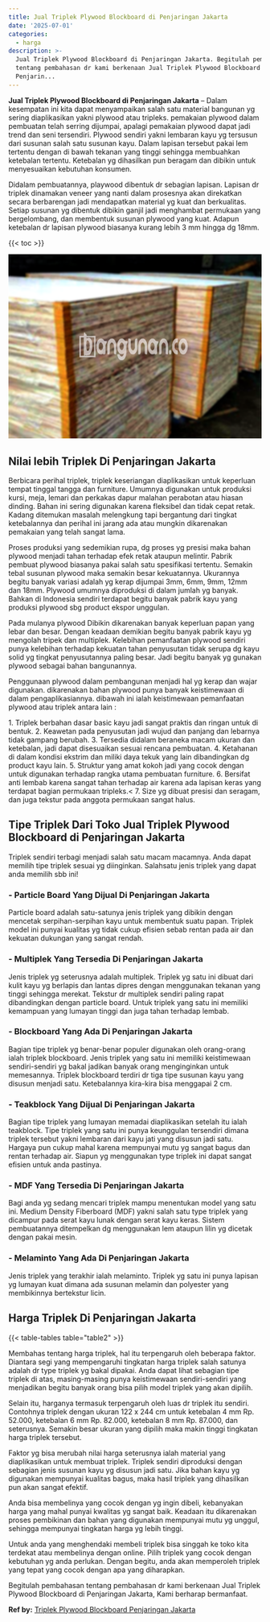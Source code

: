 ```yaml
---
title: Jual Triplek Plywood Blockboard di Penjaringan Jakarta
date: '2025-07-01'
categories:
  - harga
description: >-
  Jual Triplek Plywood Blockboard di Penjaringan Jakarta. Begitulah pembahasan
  tentang pembahasan dr kami berkenaan Jual Triplek Plywood Blockboard di
  Penjarin...
---
```


**Jual Triplek Plywood Blockboard di Penjaringan Jakarta** – Dalam kesempatan ini kita dapat menyampaikan salah satu material bangunan yg sering diaplikasikan yakni plywood atau tripleks. pemakaian plywood dalam pembuatan telah serring dijumpai, apalagi pemakaian plywood dapat jadi trend dan seni tersendiri. Plywood sendiri yakni lembaran kayu yg tersusun dari susunan salah satu susunan kayu. Dalam lapisan tersebut pakai lem tertentu dengan di bawah tekanan yang tinggi sehingga membuahkan ketebalan tertentu. Ketebalan yg dihasilkan pun beragam dan dibikin untuk menyesuaikan kebutuhan konsumen.

Didalam pembuatannya, playwood dibentuk dr sebagian lapisan. Lapisan dr triplek dinamakan veneer yang nanti dalam prosesnya akan direkatkan secara berbarengan jadi mendapatkan material yg kuat dan berkualitas. Setiap susunan yg dibentuk dibikin ganjil jadi menghambat permukaan yang bergelombang, dan membentuk susunan plywood yang kuat. Adapun ketebalan dr lapisan plywood biasanya kurang lebih 3 mm hingga dg 18mm.

{{< toc >}}

![Jual Triplek Plywood Blockboard di Penjaringan Jakarta](/images/jual-triplek-murah-23.png)

## Nilai lebih Triplek Di Penjaringan Jakarta

Berbicara perihal triplek, triplek keseriangan diaplikasikan untuk keperluan tempat tinggal tangga dan furniture. Umumnya digunakan untuk produksi kursi, meja, lemari dan perkakas dapur malahan perabotan atau hiasan dinding. Bahan ini sering digunakan karena fleksibel dan tidak cepat retak. Kadang ditemukan masalah melengkung tapi bergantung dari tingkat ketebalannya dan perihal ini jarang ada atau mungkin dikarenakan pemakaian yang telah sangat lama.

Proses produksi yang sedemikian rupa, dg proses yg presisi maka bahan plywood menjadi tahan terhadap efek retak ataupun melintir. Pabrik pembuat plywood biasanya pakai salah satu spesifikasi tertentu. Semakin tebal susunan plywood maka semakin besar kekuatannya. Ukurannya begitu banyak variasi adalah yg kerap dijumpai 3mm, 6mm, 9mm, 12mm dan 18mm. Plywood umumnya diproduksi di dalam jumlah yg banyak. Bahkan di Indonesia sendiri terdapat begitu banyak pabrik kayu yang produksi plywood sbg product ekspor unggulan.

Pada mulanya plywood Dibikin dikarenakan banyak keperluan papan yang lebar dan besar. Dengan keadaan demikian begitu banyak pabrik kayu yg mengolah tripek dan multiplek. Kelebihan pemanfaatan plywood sendiri punya kelebihan terhadap kekuatan tahan penyusutan tidak serupa dg kayu solid yg tingkat penyusutannya paling besar. Jadi begitu banyak yg gunakan plywood sebagai bahan bangunannya.

Penggunaan plywood dalam pembangunan menjadi hal yg kerap dan wajar digunakan. dikarenakan bahan plywood punya banyak keistimewaan di dalam pengaplikasiannya. dibawah ini ialah keistimewaan pemanfaatan plywood atau triplek antara lain :

1\. Triplek berbahan dasar basic kayu jadi sangat praktis dan ringan untuk di bentuk. 2. Keawetan pada penyusutan jadi wujud dan panjang dan lebarnya tidak gampang berubah. 3. Tersedia didalam beraneka macam ukuran dan ketebalan, jadi dapat disesuaikan sesuai rencana pembuatan. 4. Ketahanan di dalam kondisi ekstrim dan miliki daya tekuk yang lain dibandingkan dg product kayu lain. 5. Struktur yang amat kokoh jadi yang cocok dengan untuk digunakan terhadap rangka utama pembuatan furniture. 6. Bersifat anti lembab karena sangat tahan terhadap air karena ada lapisan keras yang terdapat bagian permukaan tripleks.< 7. Size yg dibuat presisi dan seragam, dan juga tekstur pada anggota permukaan sangat halus.

## Tipe Triplek Dari Toko Jual Triplek Plywood Blockboard di Penjaringan Jakarta

Triplek sendiri terbagi menjadi salah satu macam macamnya. Anda dapat memilih tipe triplek sesuai yg diinginkan. Salahsatu jenis triplek yang dapat anda memilih sbb ini!

### \- Particle Board Yang Dijual Di Penjaringan Jakarta

Particle board adalah satu-satunya jenis triplek yang dibikin dengan mencetak serpihan-serpihan kayu untuk membentuk suatu papan. Triplek model ini punyai kualitas yg tidak cukup efisien sebab rentan pada air dan kekuatan dukungan yang sangat rendah.

### \- Multiplek Yang Tersedia Di Penjaringan Jakarta

Jenis triplek yg seterusnya adalah multiplek. Triplek yg satu ini dibuat dari kulit kayu yg berlapis dan lantas dipres dengan menggunakan tekanan yang tinggi sehingga merekat. Tekstur dr multiplek sendiri paling rapat dibandingkan dengan particle board. Untuk triplek yang satu ini memiliki kemampuan yang lumayan tinggi dan juga tahan terhadap lembab.

### \- Blockboard Yang Ada Di Penjaringan Jakarta

Bagian tipe triplek yg benar-benar populer digunakan oleh orang-orang ialah triplek blockboard. Jenis triplek yang satu ini memiliki keistimewaan sendiri-sendiri yg bakal jadikan banyak orang menginginkan untuk memesannya. Triplek blockboard terdiri dr tiga tipe susunan kayu yang disusun menjadi satu. Ketebalannya kira-kira bisa menggapai 2 cm.

### \- Teakblock Yang Dijual Di Penjaringan Jakarta

Bagian tipe triplek yang lumayan memadai diaplikasikan setelah itu ialah teakblock. Tipe triplek yang satu ini punya keunggulan tersendiri dimana triplek tersebut yakni lembaran dari kayu jati yang disusun jadi satu. Hargaya pun cukup mahal karena mempunyai mutu yg sangat bagus dan rentan terhadap air. Siapun yg menggunakan type triplek ini dapat sangat efisien untuk anda pastinya.

### \- MDF Yang Tersedia Di Penjaringan Jakarta

Bagi anda yg sedang mencari triplek mampu menentukan model yang satu ini. Medium Density Fiberboard (MDF) yakni salah satu type triplek yang dicampur pada serat kayu lunak dengan serat kayu keras. Sistem pembuatannya ditempelkan dg menggunakan lem ataupun lilin yg dicetak dengan pakai mesin.

### \- Melaminto Yang Ada Di Penjaringan Jakarta

Jenis triplek yang terakhir ialah melaminto. Triplek yg satu ini punya lapisan yg lumayan kuat dimana ada susunan melamin dan polyester yang membikinnya bertekstur licin.

## Harga Triplek Di Penjaringan Jakarta

{{< table-tables table="table2" >}}

Membahas tentang harga triplek, hal itu terpengaruh oleh beberapa faktor. Diantara segi yang mempengaruhi tingkatan harga triplek salah satunya adalah dr type triplek yg bakal dipakai. Anda dapat lihat sebagian tipe triplek di atas, masing-masing punya keistimewaan sendiri-sendiri yang menjadikan begitu banyak orang bisa pilih model triplek yang akan dipilih.

Selain itu, harganya termasuk terpengaruh oleh luas dr triplek itu sendiri. Contohnya triplek dengan ukuran 122 x 244 cm untuk ketebalan 4 mm Rp. 52.000, ketebalan 6 mm Rp. 82.000, ketebalan 8 mm Rp. 87.000, dan seterusnya. Semakin besar ukuran yang dipilih maka makin tinggi tingkatan harga triplek tersebut.

Faktor yg bisa merubah nilai harga seterusnya ialah material yang diaplikasikan untuk membuat triplek. Triplek sendiri diproduksi dengan sebagian jenis susunan kayu yg disusun jadi satu. Jika bahan kayu yg digunakan mempunyai kualitas bagus, maka hasil triplek yang dihasilkan pun akan sangat efektif.

Anda bisa membelinya yang cocok dengan yg ingin dibeli, kebanyakan harga yang mahal punyai kwalitas yg sangat baik. Keadaan itu dikarenakan proses pembikinan dan bahan yang digunakan mempunyai mutu yg unggul, sehingga mempunyai tingkatan harga yg lebih tinggi.

Untuk anda yang menghendaki membeli triplek bisa singgah ke toko kita terdekat atau membelinya dengan online. Pilih triplek yang cocok dengan kebutuhan yg anda perlukan. Dengan begitu, anda akan memperoleh triplek yang tepat yang cocok dengan apa yang diharapkan.

Begitulah pembahasan tentang pembahasan dr kami berkenaan Jual Triplek Plywood Blockboard di Penjaringan Jakarta, Kami berharap bermanfaat.

**Ref by:** [Triplek Plywood Blockboard Penjaringan Jakarta](https://id.wikipedia.org/wiki/Triplek)

